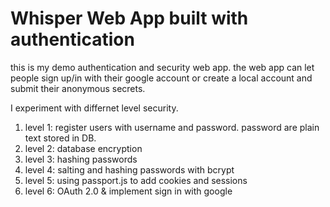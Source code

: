 # Whisper Web App built with authentication
this is my demo authentication and security web app. the web app can let people sign up/in with their google account or create a local account and submit their anonymous secrets.

I experiment with differnet level security.
1. level 1: register users with username and password. password are plain text stored in DB.
2. level 2: database encryption 
3. level 3: hashing passwords 
4. level 4: salting and hashing passwords with bcrypt 
5. level 5: using passport.js to add cookies and sessions 
6. level 6: OAuth 2.0 & implement sign in with google 


